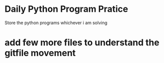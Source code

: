 # Daily Python Program Pratice
  Store the python programs whichever i am solving

# add few more files to understand the gitfile movement